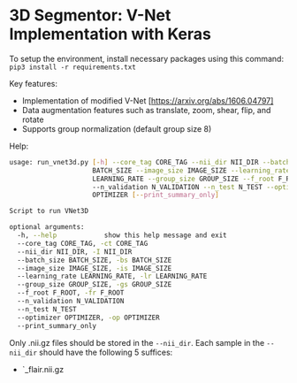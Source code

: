 # 3D Segmentor: V-Net Implementation with Keras

To setup the environment, install necessary packages using this command:
```pip3 install -r requirements.txt```

Key features:
- Implementation of modified V-Net [https://arxiv.org/abs/1606.04797]
- Data augmentation features such as translate, zoom, shear, flip, and rotate
- Supports group normalization (default group size 8)

Help:
```bash
usage: run_vnet3d.py [-h] --core_tag CORE_TAG --nii_dir NII_DIR --batch_size
                     BATCH_SIZE --image_size IMAGE_SIZE --learning_rate
                     LEARNING_RATE --group_size GROUP_SIZE --f_root F_ROOT
                     --n_validation N_VALIDATION --n_test N_TEST --optimizer
                     OPTIMIZER [--print_summary_only]

Script to run VNet3D

optional arguments:
  -h, --help            show this help message and exit
  --core_tag CORE_TAG, -ct CORE_TAG
  --nii_dir NII_DIR, -I NII_DIR
  --batch_size BATCH_SIZE, -bs BATCH_SIZE
  --image_size IMAGE_SIZE, -is IMAGE_SIZE
  --learning_rate LEARNING_RATE, -lr LEARNING_RATE
  --group_size GROUP_SIZE, -gs GROUP_SIZE
  --f_root F_ROOT, -fr F_ROOT
  --n_validation N_VALIDATION
  --n_test N_TEST
  --optimizer OPTIMIZER, -op OPTIMIZER
  --print_summary_only
```
Only .nii.gz files should be stored in the `--nii_dir`. Each sample in the `--nii_dir` should have the following 5 suffices:
- `_flair.nii.gz